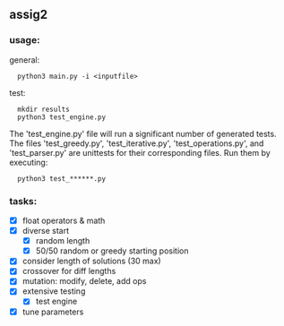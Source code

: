 ## assig2

### usage:
general:
```
  python3 main.py -i <inputfile>
```
test:
```
  mkdir results
  python3 test_engine.py
```

The 'test_engine.py' file will run a significant number of generated tests. 
The files 'test_greedy.py', 'test_iterative.py', 'test_operations.py',
and 'test_parser.py' are unittests for their corresponding files. Run them
by executing:

```
  python3 test_******.py
```

### tasks:
- [x] float operators & math
- [x] diverse start
	- [x] random length
	- [x] 50/50 random or greedy starting position 
- [x] consider length of solutions (30 max)
- [x] crossover for diff lengths
- [x] mutation: modify, delete, add ops
- [x] extensive testing
  - [x] test engine
- [x] tune parameters

